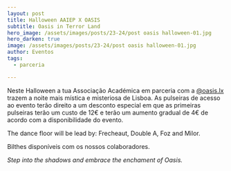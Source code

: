 ```yaml
---
layout: post
title: Halloween AAIEP X OASIS
subtitle: Oasis in Terror Land
hero_image: /assets/images/posts/23-24/post oasis halloween-01.jpg
hero_darken: true
image: /assets/images/posts/23-24/post oasis halloween-01.jpg
author: Eventos 
tags:
  - parceria

---
```


Neste Halloween a tua Associação Académica em parceria com a [@oasis.lx](https://www.instagram.com/oasis.lx/) trazem a noite mais mística e misteriosa de Lisboa. As pulseiras de acesso ao evento terão direito a um desconto especial em que as primeiras pulseiras terão um custo de 12€ e terão um aumento gradual de 4€ de acordo com a disponibilidade do evento. 

The dance floor will be lead by: Frecheaut, Double A, Foz and Milor. 

Bilthes disponíveis com os nossos colaboradores. 

*Step into the shadows and embrace the enchament of Oasis.*
